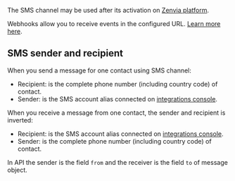 The SMS channel may be used after its activation on [Zenvia platform](https://app.zenvia.com/home/credentials).
<br/>

Webhooks allow you to receive events in the configured URL. [Learn more here](#tag/Webhooks).

## SMS sender and recipient
When you send a message for one contact using SMS channel:

* Recipient: is the complete phone number (including country code) of contact.
* Sender: is the SMS account alias connected on [integrations console](https://app.zenvia.com/home/credentials).

When you receive a message from one contact, the sender and recipient is inverted:

* Recipient: is the SMS account alias connected on [integrations console](https://app.zenvia.com/home/credentials).
* Sender: is the complete phone number (including country code) of contact.

In API the sender is the field `from` and the receiver is the field `to` of message object.
